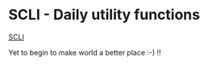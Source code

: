 # SCLI - Daily utility functions


[SCLI](https://guides.github.com/features/mastering-markdown/)

Yet to begin to make world a better place :-) !!

